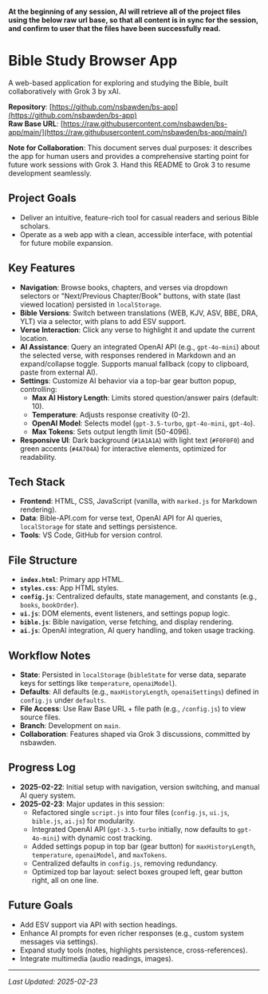 **At the beginning of any session, AI will retrieve all of the project files using the below raw url base, so that all content is in sync for the session, and confirm to user that the files have been successfully read.**

# Bible Study Browser App

A web-based application for exploring and studying the Bible, built collaboratively with Grok 3 by xAI.

**Repository**: [https://github.com/nsbawden/bs-app](https://github.com/nsbawden/bs-app)  
**Raw Base URL**: [https://raw.githubusercontent.com/nsbawden/bs-app/main/](https://raw.githubusercontent.com/nsbawden/bs-app/main/)

**Note for Collaboration**: This document serves dual purposes: it describes the app for human users and provides a comprehensive starting point for future work sessions with Grok 3. Hand this README to Grok 3 to resume development seamlessly.

## Project Goals
- Deliver an intuitive, feature-rich tool for casual readers and serious Bible scholars.
- Operate as a web app with a clean, accessible interface, with potential for future mobile expansion.

## Key Features
- **Navigation**: Browse books, chapters, and verses via dropdown selectors or "Next/Previous Chapter/Book" buttons, with state (last viewed location) persisted in `localStorage`.
- **Bible Versions**: Switch between translations (WEB, KJV, ASV, BBE, DRA, YLT) via a selector, with plans to add ESV support.
- **Verse Interaction**: Click any verse to highlight it and update the current location.
- **AI Assistance**: Query an integrated OpenAI API (e.g., `gpt-4o-mini`) about the selected verse, with responses rendered in Markdown and an expand/collapse toggle. Supports manual fallback (copy to clipboard, paste from external AI).
- **Settings**: Customize AI behavior via a top-bar gear button popup, controlling:
  - **Max AI History Length**: Limits stored question/answer pairs (default: 10).
  - **Temperature**: Adjusts response creativity (0-2).
  - **OpenAI Model**: Selects model (`gpt-3.5-turbo`, `gpt-4o-mini`, `gpt-4o`).
  - **Max Tokens**: Sets output length limit (50-4096).
- **Responsive UI**: Dark background (`#1A1A1A`) with light text (`#F0F0F0`) and green accents (`#4A704A`) for interactive elements, optimized for readability.

## Tech Stack
- **Frontend**: HTML, CSS, JavaScript (vanilla, with `marked.js` for Markdown rendering).
- **Data**: Bible-API.com for verse text, OpenAI API for AI queries, `localStorage` for state and settings persistence.
- **Tools**: VS Code, GitHub for version control.

## File Structure
- **`index.html`**: Primary app HTML.
- **`styles.css`**: App HTML styles.
- **`config.js`**: Centralized defaults, state management, and constants (e.g., `books`, `bookOrder`).
- **`ui.js`**: DOM elements, event listeners, and settings popup logic.
- **`bible.js`**: Bible navigation, verse fetching, and display rendering.
- **`ai.js`**: OpenAI integration, AI query handling, and token usage tracking.

## Workflow Notes
- **State**: Persisted in `localStorage` (`bibleState` for verse data, separate keys for settings like `temperature`, `openaiModel`).
- **Defaults**: All defaults (e.g., `maxHistoryLength`, `openaiSettings`) defined in `config.js` under `defaults`.
- **File Access**: Use Raw Base URL + file path (e.g., `/config.js`) to view source files.
- **Branch**: Development on `main`.
- **Collaboration**: Features shaped via Grok 3 discussions, committed by nsbawden.

## Progress Log
- **2025-02-22**: Initial setup with navigation, version switching, and manual AI query system.
- **2025-02-23**: Major updates in this session:
  - Refactored single `script.js` into four files (`config.js`, `ui.js`, `bible.js`, `ai.js`) for modularity.
  - Integrated OpenAI API (`gpt-3.5-turbo` initially, now defaults to `gpt-4o-mini`) with dynamic cost tracking.
  - Added settings popup in top bar (gear button) for `maxHistoryLength`, `temperature`, `openaiModel`, and `maxTokens`.
  - Centralized defaults in `config.js`, removing redundancy.
  - Optimized top bar layout: select boxes grouped left, gear button right, all on one line.

## Future Goals
- Add ESV support via API with section headings.
- Enhance AI prompts for even richer responses (e.g., custom system messages via settings).
- Expand study tools (notes, highlights persistence, cross-references).
- Integrate multimedia (audio readings, images).

---
*Last Updated: 2025-02-23*